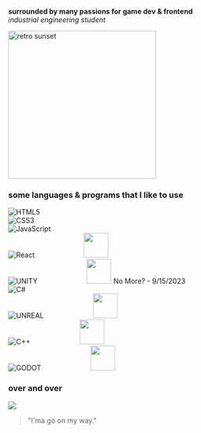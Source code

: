 **surrounded by many passions for game dev & frontend** <br>
_industrial engineering student_

<!-- ![](https://media.giphy.com/media/eZPDf6AL3RpBa6Lhyq/giphy.gif) -->
<img src = "https://media.giphy.com/media/eZPDf6AL3RpBa6Lhyq/giphy.gif" alt="retro sunset" width="300">

### some languages & programs that I like to use

![HTML5](https://img.shields.io/badge/html5-%23E34F26.svg?style=for-the-badge&logo=html5&logoColor=white)<br>
![CSS3](https://img.shields.io/badge/css3-%231572B6.svg?style=for-the-badge&logo=css3&logoColor=white)<br>
![JavaScript](https://img.shields.io/badge/javascript-%23323330.svg?style=for-the-badge&logo=javascript&logoColor=%23F7DF1E)<br>
![React](https://img.shields.io/badge/react-%2320232a.svg?style=for-the-badge&logo=react&logoColor=%2361DAFB) <img src="https://pbs.twimg.com/media/F5W11AUXEAA98Vd?format=png&name=240x240" width="50px" style="margin-left: 96px"/><br>
![UNITY](https://img.shields.io/badge/Unity-%2320232a.svg?style=for-the-badge&logo=unity&logoColor=white) <img src="https://pbs.twimg.com/media/F5W11AUXEAA98Vd?format=png&name=240x240" width="50px" style="margin-left: 96px"/> <span>No More? - 9/15/2023</span> <br>
![C#](https://img.shields.io/badge/c%23-%23239120.svg?style=for-the-badge&logo=c-sharp&logoColor=white)<br>
![UNREAL](https://img.shields.io/badge/unreal-%2320232a.svg?style=for-the-badge&logo=unreal-engine&logoColor=white) <img src="https://pbs.twimg.com/media/F5W11AUXEAA98Vd?format=png&name=240x240" width="50px" style="margin-left: 96px"/><br>
![C++](https://img.shields.io/badge/c++-%2300599C.svg?style=for-the-badge&logo=c%2B%2B&logoColor=white) <img src="https://pbs.twimg.com/media/F5W11AUXEAA98Vd?format=png&name=240x240" width="50px" style="padding-left: 96px"/><br>
![GODOT](https://img.shields.io/badge/godot-3582bb.svg?style=for-the-badge&logo=godot-engine&logoColor=white) <img src="https://pbs.twimg.com/media/F5W11AUXEAA98Vd?format=png&name=240x240" width="50px" style="margin-left: 96px"/><br>

### over and over

<!-- ![](https://github-readme-stats.vercel.app/api?username=anilbeter&theme=synthwave&hide_border=false&include_all_commits=true&count_private=true)<br/> -->

![](https://github-readme-streak-stats.herokuapp.com/?user=anilbeter&theme=synthwave&hide_border=false)<br/>

<!-- ![](https://github-readme-stats.vercel.app/api/top-langs/?username=anilbeter&theme=synthwave&hide_border=false&include_all_commits=true&count_private=true&layout=compact) -->

<!-- Proudly created with GPRM ( https://gprm.itsvg.in ) -->

> "I'ma go on my way."
